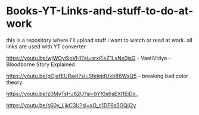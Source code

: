 # Books-YT-Links-and-stuff-to-do-at-work
this is a repository where I'll upload stuff i want to watch or read at work. all links are used with YT converter


https://youtu.be/wjWOy6ioVHI?si=srxiEeZ1LsNx0jsG - VaatiVidya - Bloodborne Story Explained


https://youtu.be/pOjafEURaeI?si=SfelejdUkb86WsQ5 - breaking bad color theory

https://youtu.be/z0MyTsHJ82U?si=bYf0s6sEXl1EiDo_

https://youtu.be/s60y_LjkC3U?si=xO_c1DF6s5GQil2y
